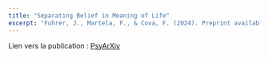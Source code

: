 ```yaml
---
title: "Separating Belief in Meaning of Life"
excerpt: "Fuhrer, J., Martela, F., & Cova, F. (2024). Preprint available on PsyArXiv."
---
```


Lien vers la publication : [PsyArXiv](https://osf.io/preprints/psyarxiv/4efwt_v1/)
